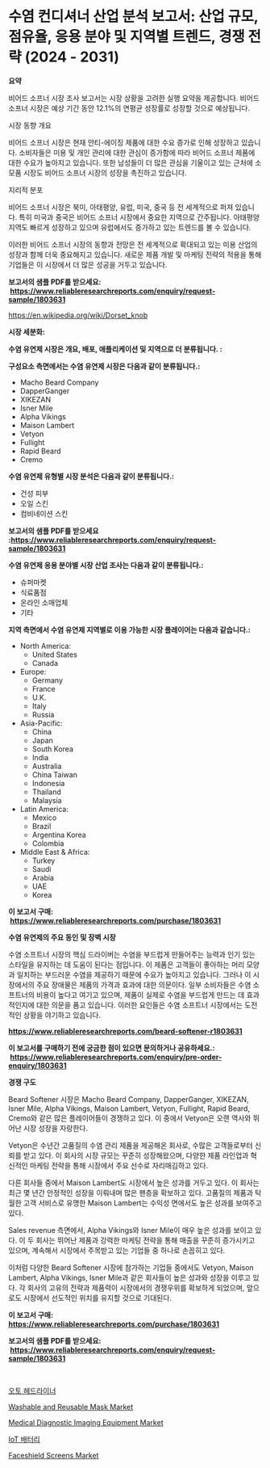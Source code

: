 <p><h1>수염 컨디셔너 산업 분석 보고서: 산업 규모, 점유율, 응용 분야 및 지역별 트렌드, 경쟁 전략 (2024 - 2031)</h1></p><p><strong>요약</strong></p>
<p><p>비어드 소프너 시장 조사 보고서는 시장 상황을 고려한 실행 요약을 제공합니다. 비어드 소프너 시장은 예상 기간 동안 12.1%의 연평균 성장률로 성장할 것으로 예상됩니다.</p><p>시장 동향 개요</p><p>비어드 소프너 시장은 현재 안티-에이징 제품에 대한 수요 증가로 인해 성장하고 있습니다. 소비자들은 미용 및 개인 관리에 대한 관심이 증가함에 따라 비어드 소프너 제품에 대한 수요가 높아지고 있습니다. 또한 남성들이 더 많은 관심을 기울이고 있는 근처에 소모품 시장도 비어드 소프너 시장의 성장을 촉진하고 있습니다.</p><p>지리적 분포</p><p>비어드 소프너 시장은 북미, 아태평양, 유럽, 미국, 중국 등 전 세계적으로 퍼져 있습니다. 특히 미국과 중국은 비어드 소프너 시장에서 중요한 지역으로 간주됩니다. 아태평양 지역도 빠르게 성장하고 있으며 유럽에서도 증가하고 있는 트렌드를 볼 수 있습니다.</p><p>이러한 비어드 소프너 시장의 동향과 전망은 전 세계적으로 확대되고 있는 미용 산업의 성장과 함께 더욱 중요해지고 있습니다. 새로운 제품 개발 및 마케팅 전략의 적용을 통해 기업들은 이 시장에서 더 많은 성공을 거두고 있습니다.</p></p>
<p><strong>보고서의 샘플 PDF를 받으세요: &nbsp;<a href="https://www.reliableresearchreports.com/enquiry/request-sample/1803631">https://www.reliableresearchreports.com/enquiry/request-sample/1803631</a></strong></p>
<p><a href="https://en.wikipedia.org/wiki/Dorset_knob">https://en.wikipedia.org/wiki/Dorset_knob</a></p>
<p><strong>시장 세분화:</strong></p>
<p><strong> 수염 유연제 시장은 개요, 배포, 애플리케이션 및 지역으로 더 분류됩니다. :</strong></p>
<p><strong>구성요소 측면에서는 수염 유연제 시장은 다음과 같이 분류됩니다.:</strong></p>
<p><ul><li>Macho Beard Company</li><li>DapperGanger</li><li>XIKEZAN</li><li>Isner Mile</li><li>Alpha Vikings</li><li>Maison Lambert</li><li>Vetyon</li><li>Fullight</li><li>Rapid Beard</li><li>Cremo</li></ul></p>
<p><strong> 수염 유연제 유형별 시장 분석은 다음과 같이 분류됩니다.:</strong></p>
<p><ul><li>건성 피부</li><li>오일 스킨</li><li>컴비네이션 스킨</li></ul></p>
<p><strong>보고서의 샘플 PDF를 받으세요 :<a href="https://www.reliableresearchreports.com/enquiry/request-sample/1803631">https://www.reliableresearchreports.com/enquiry/request-sample/1803631</a></strong></p>
<p><strong> 수염 유연제 응용 분야별 시장 산업 조사는 다음과 같이 분류됩니다.:</strong></p>
<p><ul><li>슈퍼마켓</li><li>식료품점</li><li>온라인 소매업체</li><li>기타</li></ul></p>
<p><strong>지역 측면에서 수염 유연제 지역별로 이용 가능한 시장 플레이어는 다음과 같습니다.:</strong></p>
<p><ul>
    <li>
        North America:
        <ul>
            <li>United States</li>
            <li>Canada</li>
        </ul>
    </li>
    <li>
        Europe:
        <ul>
            <li>Germany</li>
            <li>France</li>
            <li>U.K.</li>
            <li>Italy</li>
            <li>Russia</li>
        </ul>
    </li>
    <li>
        Asia-Pacific:
        <ul>
            <li>China</li>
            <li>Japan</li>
            <li>South Korea</li>
            <li>India</li>
            <li>Australia</li>
            <li>China Taiwan</li>
            <li>Indonesia</li>
            <li>Thailand</li>
            <li>Malaysia</li>
        </ul>
    </li>
    <li>
        Latin America:
        <ul>
            <li>Mexico</li>
            <li>Brazil</li>
            <li>Argentina Korea</li>
            <li>Colombia</li>
        </ul>
    </li>
    <li>
        Middle East & Africa:
        <ul>
            <li>Turkey</li>
            <li>Saudi</li>
            <li>Arabia</li>
            <li>UAE</li>
            <li>Korea</li>
        </ul>
    </li>
    </ul></p>
<p><strong>이 보고서 구매: &nbsp;<a href="https://www.reliableresearchreports.com/purchase/1803631">https://www.reliableresearchreports.com/purchase/1803631</a></strong></p>
<p><strong>수염 유연제의 주요 동인 및 장벽 시장</strong></p>
<p><p>수염 소프트너 시장의 핵심 드라이버는 수염을 부드럽게 만들어주는 능력과 인기 있는 스타일을 유지하는 데 도움이 된다는 점입니다. 이 제품은 고객들이 좋아하는 머리 모양과 일치하는 부드러운 수염을 제공하기 때문에 수요가 높아지고 있습니다. 그러나 이 시장에서의 주요 장애물은 제품의 가격과 효과에 대한 의문이다. 일부 소비자들은 수염 소프트너의 비용이 높다고 여기고 있으며, 제품이 실제로 수염을 부드럽게 만드는 데 효과적인지에 대한 의문을 품고 있습니다. 이러한 요인들은 수염 소프트너 시장에서는 도전적인 상황을 야기하고 있습니다.</p></p>
<p><strong><a href="https://www.reliableresearchreports.com/beard-softener-r1803631">https://www.reliableresearchreports.com/beard-softener-r1803631</a></strong></p>
<p><strong>이 보고서를 구매하기 전에 궁금한 점이 있으면 문의하거나 공유하세요.: &nbsp;<a href="https://www.reliableresearchreports.com/enquiry/pre-order-enquiry/1803631">https://www.reliableresearchreports.com/enquiry/pre-order-enquiry/1803631</a></strong></p>
<p><strong>경쟁 구도</strong></p>
<p><p>Beard Softener 시장은 Macho Beard Company, DapperGanger, XIKEZAN, Isner Mile, Alpha Vikings, Maison Lambert, Vetyon, Fullight, Rapid Beard, Cremo와 같은 많은 플레이어들이 경쟁하고 있다. 이 중에서 Vetyon은 오랜 역사와 뛰어난 시장 성장을 자랑한다. </p><p>Vetyon은 수년간 고품질의 수염 관리 제품을 제공해온 회사로, 수많은 고객들로부터 신뢰를 받고 있다. 이 회사의 시장 규모는 꾸준히 성장해왔으며, 다양한 제품 라인업과 혁신적인 마케팅 전략을 통해 시장에서 주요 선수로 자리매김하고 있다.</p><p>다른 회사들 중에서 Maison Lambert도 시장에서 높은 성과를 거두고 있다. 이 회사는 최근 몇 년간 안정적인 성장을 이뤄내며 많은 팬층을 확보하고 있다. 고품질의 제품과 탁월한 고객 서비스로 유명한 Maison Lambert는 수익성 면에서도 높은 성과를 보여주고 있다.</p><p>Sales revenue 측면에서, Alpha Vikings와 Isner Mile이 매우 높은 성과를 보이고 있다. 이 두 회사는 뛰어난 제품과 강력한 마케팅 전략을 통해 매출을 꾸준히 증가시키고 있으며, 계속해서 시장에서 주목받고 있는 기업들 중 하나로 손꼽히고 있다. </p><p>이처럼 다양한 Beard Softener 시장에 참가하는 기업들 중에서도 Vetyon, Maison Lambert, Alpha Vikings, Isner Mile과 같은 회사들이 높은 성과와 성장을 이루고 있다. 각 회사의 고유의 전략과 제품력이 시장에서의 경쟁우위를 확보하게 되었으며, 앞으로도 시장에서 선도적인 위치를 유지할 것으로 기대된다.</p></p>
<p><strong>이 보고서 구매: &nbsp; <a href="https://www.reliableresearchreports.com/purchase/1803631">https://www.reliableresearchreports.com/purchase/1803631</a></strong></p>
<p><strong>보고서의 샘플 PDF를 받으세요: &nbsp;<a href="https://www.reliableresearchreports.com/enquiry/request-sample/1803631">https://www.reliableresearchreports.com/enquiry/request-sample/1803631</a></strong><strong></strong></p>
<p>&nbsp;</p>
<p><p><a href="https://github.com/giancarlo642004/Market-Research-Report-List-2/blob/main/795810433714.md">오토 헤드라이너</a></p><p><a href="https://medium.com/@michael.parsons65654/washable-and-reusable-mask-market-a-global-and-regional-analysis-focus-on-region-country-level-265eb7b83586">Washable and Reusable Mask Market</a></p><p><a href="https://www.linkedin.com/pulse/market-forecast-global-medical-diagnostic-imaging-equipment-y3yqe?trackingId=zxAyu%2B3LtUUxijLVIT%2BbOg%3D%3D">Medical Diagnostic Imaging Equipment Market</a></p><p><a href="https://github.com/ZacharyScthmitt4465/Market-Research-Report-List-3/blob/main/569221233713.md">IoT 배터리</a></p><p><a href="https://medium.com/@michael.parsons65654/global-faceshield-screens-market-exploring-market-share-market-trends-and-future-growth-e6bfde27f902">Faceshield Screens Market</a></p></p>